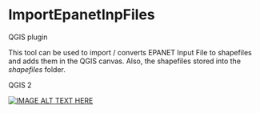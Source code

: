 # ImportEpanetInpFiles

QGIS plugin

This tool can be used to import / converts EPANET Input File to shapefiles and adds them in the QGIS canvas. Also, the shapefiles stored into the _shapefiles_ folder.

QGIS 2

[![IMAGE ALT TEXT HERE](https://img.youtube.com/vi/Fn0MCkTXAYQ/0.jpg)](https://www.youtube.com/watch?v=Fn0MCkTXAYQ)
